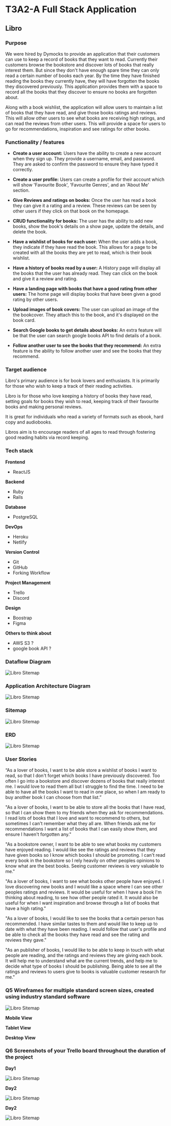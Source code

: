 # T3A2-A Full Stack Application #

## Libro ##

### Purpose ###

We were hired by Dymocks to provide an application that their customers can use to keep a record of books that they want to read. Currently their customers browse the bookstore and discover lots of books that really interest them. But since they don't have enough spare time they can only read a certain number of books each year. By the time they have finished reading the books they currently have, they will have forgotten the books they discovered previously. This application provides them with a space to record all the books that they discover to ensure no books are forgotten about. 

Along with a book wishlist, the application will allow users to maintain a list of books that they have read, and give those books ratings and reviews. This will allow other users to see what books are receiving high ratings, and can read the reviews from other users. This will provide a space for users to go for recommendations, inspiration and see ratings for other books.

### Functionality / features ###

- **Create a user account:** Users have the ability to create a new account when they sign up. They provide a username, email, and password. They are asked to confirm the password to ensure they have typed it correctly. 

- **Create a user profile:** Users can create a profile for their account which will show 'Favourite Book', 'Favourite Genres', and an 'About Me' section. 

- **Give Reviews and ratings on books:** Once the user has read a book they can give it a rating and a review. These reviews can be seen by other users if they click on that book on the homepage. 

- **CRUD functionality for books:** The user has the ability to add new books, show the book's details on a show page, update the details, and delete the book.

- **Have a wishlist of books for each user:** When the user adds a book, they indicate if they have read the book. This allows for a page to be created with all the books they are yet to read, which is their book wishlist. 

- **Have a history of books read by a user:** A History page will display all the books that the user has already read. They can click on the book and give it a review and rating. 

- **Have a landing page with books that have a good rating from other users:** The home page will display books that have been given a good rating by other users. 

- **Upload images of book covers:** The user can upload an image of the the bookcover. They attach this to the book, and it's displayed on the book card.

- **Search Google books to get details about books:** An extra feature will be that the user can search google books API to find details of a book.

- **Follow another user to see the books that they recommend:** An extra feature is the ability to follow another user and see the books that they recommend. 

### Target audience ###

Libro's primary audience is for book lovers and enthusiasts. It is primarily for those who wish to keep a track of their reading activities. 

Libro is for those who love keeping a history of books they have read, setting goals for books they wish to read, keeping track of their favourite books and making personal reviews. 

It is great for individuals who read a variety of formats such as ebook, hard copy and audiobooks.

Libros aim is to encourage readers of all ages to read through fostering good reading habits via record keeping. 


### Tech stack ###

**Frontend**
- ReactJS

**Backend**
- Ruby 
- Rails 

**Database**
- PostgreSQL

**DevOps** 
- Heroku 
- Netlify

**Version Control** 
- Git 
- GitHub
- Forking Workflow 

**Project Management** 
 - Trello 
 - Discord

**Design**
 - Boostrap
 - Figma 

 **Others to think about**
- AWS S3 ?
- google book API ?

### Dataflow Diagram ###

![Libro Sitemap](./img/Libro-Dataflow-Diagram.png)

### Application Architecture Diagram ###

![Libro Sitemap](./img/Libro-Application-Architecture.png)

### Sitemap ###

<!-- ![alt text](image.jpg) -->

![Libro Sitemap](./img/Libro-Sitemap.png)

### ERD ###

![Libro Sitemap](./img/ERD-Libro.png)

### User Stories ###

“As a lover of books, I want to be able store a wishlist of books I want to read, so that I don't forget which books I have previously discovered. Too often I go into a bookstore and discover dozens of books that really interest me. I would love to read them all but I struggle to find the time. I need to be able to have all the books I want to read in one place, so when I am ready to buy another book I can choose from that list.”

"As a lover of books, I want to be able to store all the books that I have read, so that I can show them to my friends when they ask for recommendations. I read lots of books that I love and want to recommend to others, but sometimes I can't remember what they all are. When friends ask me for recommendations I want a list of books that I can easily show them, and ensure I haven't forgotten any."

"As a bookstore owner, I want to be able to see what books my customers have enjoyed reading. I would like see the ratings and reviews that they have given books so I know which books I should be promoting. I can't read every book in the bookstore so I rely heavily on other peoples opinions to know what are the best books. Seeing customer reviews is very valuable to me."

"As a lover of books, I want to see what books other people have enjoyed. I love discovering new books and I would like a space where I can see other peoples ratings and reviews. It would be useful for when I have a book I'm thinking about reading, to see how other people rated it. It would also be useful for when I want inspiration and browse through a list of books that have a high rating."

"As a lover of books, I would like to see the books that a certain person has recommended. I have similar tastes to them and would like to keep up to date with what they have been reading. I would follow that user's profile and be able to check all the books they have read and see the rating and reviews they gave."

"As an publisher of books, I would like to be able to keep in touch with what people are reading, and the ratings and reviews they are giving each book. It will help me to understand what are the current trends, and help me to decide what type of books I should be publishing. Being able to see all the ratings and reviews to users give to books is valuable customer research for me."

### Q5 Wireframes for multiple standard screen sizes, created using industry standard software

![Libro Sitemap](./img/T3A2-WireFrames.png)

**Mobile View**

**Tablet View**

**Desktop View**

### Q6 Screenshots of your Trello board throughout the duration of the project

**Day1**

![Libro Sitemap](./img/day1.png)

**Day2**

![Libro Sitemap](./img/day2.png)

**Day2**

![Libro Sitemap](./img/day3.png)